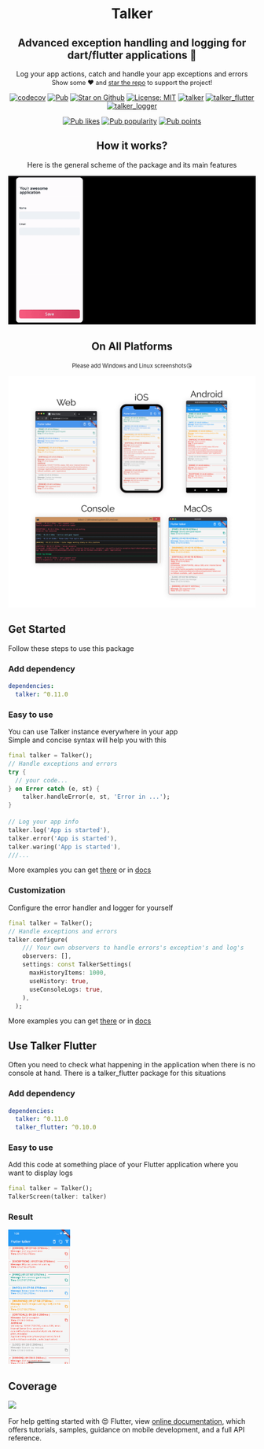 <h1 align="center">Talker</h1>
<h2 align="center"> Advanced exception handling and logging for dart/flutter applications 🚀</h2>

<p align="center">
    Log your app actions, catch and handle your app exceptions and errors
   <br>
   <span style="font-size: 0.9em"> Show some ❤️ and <a href="https://github.com/Frezyx/talker">star the repo</a> to support the project! </span>
</p>

<p align="center">
  <a href="https://codecov.io/gh/Frezyx/talker"><img src="https://codecov.io/gh/Frezyx/talker/branch/master/graph/badge.svg" alt="codecov"></a>
  <a href="https://pub.dev/packages/talker"><img src="https://img.shields.io/pub/v/talker.svg" alt="Pub"></a>
  <a href="https://github.com/Frezyx/talker"><img src="https://img.shields.io/github/stars/Frezyx/talker.svg?style=flat&logo=github&label=stars" alt="Star on Github"></a>
  <a href="https://opensource.org/licenses/MIT"><img src="https://img.shields.io/badge/license-MIT-blue.svg" alt="License: MIT"></a>
  <a href="https://github.com/Frezyx/talker/actions"><img src="https://github.com/Frezyx/talker/workflows/talker/badge.svg" alt="talker"></a>
  <a href="https://github.com/Frezyx/talker_flutter/actions"><img src="https://github.com/Frezyx/talker/workflows/talker_flutter/badge.svg" alt="talker_flutter"></a>
  <a href="https://github.com/Frezyx/talker_logger/actions"><img src="https://github.com/Frezyx/talker/workflows/talker_logger/badge.svg" alt="talker_logger"></a>
</p>
<p align="center">
  <a href="https://pub.dev/packages/talker_flutter/score"><img src="https://badges.bar/talker_flutter/likes" alt="Pub likes"></a>
  <a href="https://pub.dev/packages/talker_flutter/score"><img src="https://badges.bar/talker_flutter/popularity" alt="Pub popularity"></a>
  <a href="https://pub.dev/packages/talker_flutter/score"><img src="https://badges.bar/talker_flutter/pub%20points" alt="Pub points"></a>
</p>
<h2 align="center">How it works?</h2>
<p align="center">Here is the general scheme of the package and its main features</p>
<p align="center">
  <a href="https://www.figma.com/proto/uv7J8NiEVFSq1bLdPXb1aL/Talker?node-id=203%3A327&scaling=min-zoom&page-id=203%3A274&starting-point-node-id=203%3A275" align="center">
    <img src="https://github.com/Frezyx/talker/blob/master/docs/assets/scheme.gif?raw=true">
  </a>
<p>

<h2 align="center">On All Platforms</h2>
<p align="center">
   <span style="font-size: 0.8em">Please add Windows and Linux screenshots😘</span>
</p>
<p align="center">
  <img src="https://github.com/Frezyx/talker/blob/master/docs/assets/all_platforms.jpg?raw=true">
</p>

## Get Started
Follow these steps to use this package

### Add dependency
```yaml
dependencies:
  talker: ^0.11.0
```

### Easy to use
You can use Talker instance everywhere in your app <br>
Simple and concise syntax will help you with this

```dart
final talker = Talker();
// Handle exceptions and errors
try {
  // your code...
} on Error catch (e, st) {
    talker.handleError(e, st, 'Error in ...');
}

// Log your app info
talker.log('App is started'),
talker.error('App is started'),
talker.waring('App is started'),
///...
```
More examples you can get [there](https://github.com/Frezyx/talker/blob/master/packages/talker/example/talker_example.dart) or in [docs](https://github.com/Frezyx/talker/blob/master/packages/talker/lib/src/talker_interface.dart)

### Customization
Configure the error handler and logger for yourself
```dart
final talker = Talker();
// Handle exceptions and errors
talker.configure(
    /// Your own observers to handle errors's exception's and log's
    observers: [],
    settings: const TalkerSettings(
      maxHistoryItems: 1000,
      useHistory: true,
      useConsoleLogs: true,
    ),
  );
```

More examples you can get [there](https://github.com/Frezyx/talker/blob/master/packages/talker/example/talker_example.dart) or in [docs](https://github.com/Frezyx/talker/blob/master/packages/talker/lib/src/talker_interface.dart)

## Use Talker Flutter 
Often you need to check what happening in the application when there is no console at hand. There is a talker_flutter package for this situations

### Add dependency
```yaml
dependencies:
  talker: ^0.11.0
  talker_flutter: ^0.10.0
```

### Easy to use
Add this code at something place of your Flutter  application where you want to display logs
```dart
final talker = Talker();
TalkerScreen(talker: talker)
```

### Result
<img src="https://github.com/Frezyx/talker/blob/master/docs/assets/talker_flutter_ios_screen.png?raw=true" width="25%">


## Coverage
[![](https://codecov.io/gh/Frezyx/talker/branch/master/graphs/sunburst.svg)](https://codecov.io/gh/Frezyx/talker/branch/master)

For help getting started with 😍 Flutter, view
[online documentation](https://flutter.dev/docs), which offers tutorials, 
samples, guidance on mobile development, and a full API reference.

